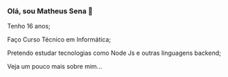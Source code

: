 ### Olá, sou Matheus Sena 👋

<!--
**matheussenadev/matheussenadev** is a ✨ _special_ ✨ repository because its `README.md` (this file) appears on your GitHub profile.

Here are some ideas to get you started:

- Tenho 15 anos;
- Estou estudando JavaScript;
- Pretendo estudar tecnologias como Node Js e outras linguagens backend;
- Veja um pouco mais sobre mim...
-->

Tenho 16 anos;

Faço Curso Técnico em Informática;

Pretendo estudar tecnologias como Node Js e outras linguagens backend;

Veja um pouco mais sobre mim...
